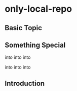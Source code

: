 # only-local-repo

## Basic Topic

## Something Special 
 into into into 

into into
into

## Introduction

